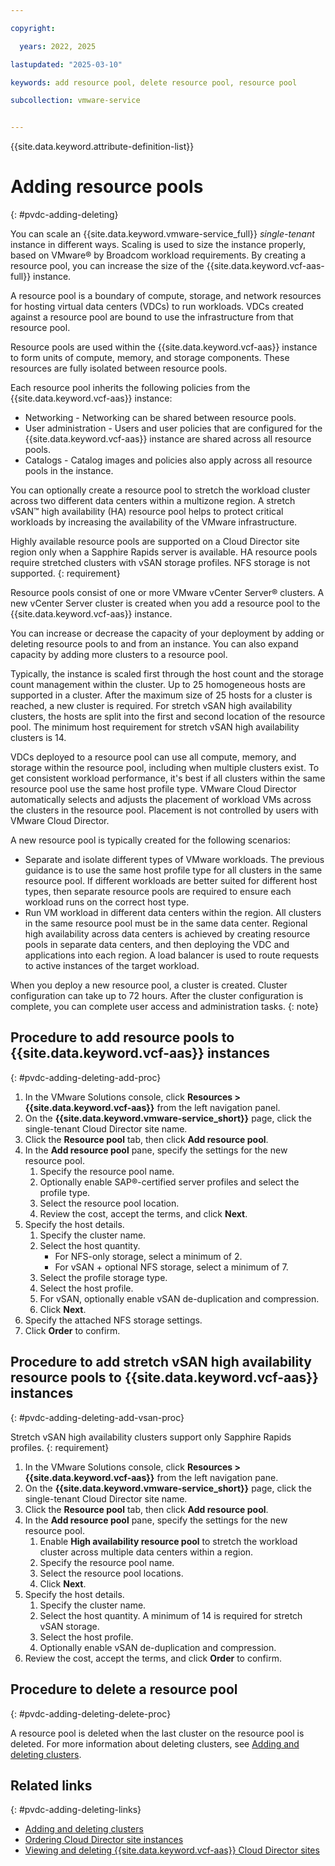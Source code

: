 ```yaml
---

copyright:

  years: 2022, 2025

lastupdated: "2025-03-10"

keywords: add resource pool, delete resource pool, resource pool

subcollection: vmware-service


---
```


{{site.data.keyword.attribute-definition-list}}

# Adding resource pools
{: #pvdc-adding-deleting}

You can scale an {{site.data.keyword.vmware-service_full}} *single-tenant* instance in different ways. Scaling is used to size the instance properly, based on VMware® by Broadcom workload requirements. By creating a resource pool, you can increase the size of the {{site.data.keyword.vcf-aas-full}} instance.

A resource pool is a boundary of compute, storage, and network resources for hosting virtual data centers (VDCs) to run workloads. VDCs created against a resource pool are bound to use the infrastructure from that resource pool.

Resource pools are used within the {{site.data.keyword.vcf-aas}} instance to form units of compute, memory, and storage components. These resources are fully isolated between resource pools.

Each resource pool inherits the following policies from the {{site.data.keyword.vcf-aas}} instance:
* Networking - Networking can be shared between resource pools.
* User administration - Users and user policies that are configured for the {{site.data.keyword.vcf-aas}} instance are shared across all resource pools.
* Catalogs - Catalog images and policies also apply across all resource pools in the instance.

You can optionally create a resource pool to stretch the workload cluster across two different data centers within a multizone region. A stretch vSAN™ high availability (HA) resource pool helps to protect critical workloads by increasing the availability of the VMware infrastructure.

Highly available resource pools are supported on a Cloud Director site region only when a Sapphire Rapids server is available. HA resource pools require stretched clusters with vSAN storage profiles. NFS storage is not supported.
{: requirement}

Resource pools consist of one or more VMware vCenter Server® clusters. A new vCenter Server cluster is created when you add a resource pool to the {{site.data.keyword.vcf-aas}} instance.

You can increase or decrease the capacity of your deployment by adding or deleting resource pools to and from an instance. You can also expand capacity by adding more clusters to a resource pool.

Typically, the instance is scaled first through the host count and the storage count management within the cluster. Up to 25 homogeneous hosts are supported in a cluster. After the maximum size of 25 hosts for a cluster is reached, a new cluster is required. For stretch vSAN high availability clusters, the hosts are split into the first and second location of the resource pool. The minimum host requirement for stretch vSAN high availability clusters is 14.

VDCs deployed to a resource pool can use all compute, memory, and storage within the resource pool, including when multiple clusters exist. To get consistent workload performance, it's best if all clusters within the same resource pool use the same host profile type. VMware Cloud Director automatically selects and adjusts the placement of workload VMs across the clusters in the resource pool. Placement is not controlled by users with VMware Cloud Director.

A new resource pool is typically created for the following scenarios:
* Separate and isolate different types of VMware workloads. The previous guidance is to use the same host profile type for all clusters in the same resource pool. If different workloads are better suited for different host types, then separate resource pools are required to ensure each workload runs on the correct host type.
* Run VM workload in different data centers within the region. All clusters in the same resource pool must be in the same data center. Regional high availability across data centers is achieved by creating resource pools in separate data centers, and then deploying the VDC and applications into each region. A load balancer is used to route requests to active instances of the target workload.

When you deploy a new resource pool, a cluster is created. Cluster configuration can take up to 72 hours. After the cluster configuration is complete, you can complete user access and administration tasks.
{: note}

## Procedure to add resource pools to {{site.data.keyword.vcf-aas}} instances
{: #pvdc-adding-deleting-add-proc}

1. In the VMware Solutions console, click **Resources > {{site.data.keyword.vcf-aas}}** from the left navigation panel.
2. On the **{{site.data.keyword.vmware-service_short}}** page, click the single-tenant Cloud Director site name.
3. Click the **Resource pool** tab, then click **Add resource pool**.
4. In the **Add resource pool** pane, specify the settings for the new resource pool.
   1. Specify the resource pool name.
   2. Optionally enable SAP®-certified server profiles and select the profile type.
   3. Select the resource pool location.
   4. Review the cost, accept the terms, and click **Next**.
5. Specify the host details.
   1. Specify the cluster name.
   2. Select the host quantity.
      * For NFS-only storage, select a minimum of 2.
      * For vSAN + optional NFS storage, select a minimum of 7.
   3. Select the profile storage type.
   4. Select the host profile.
   5. For vSAN, optionally enable vSAN de-duplication and compression.
   6. Click **Next**.
6. Specify the attached NFS storage settings.
7. Click **Order** to confirm.

## Procedure to add stretch vSAN high availability resource pools to {{site.data.keyword.vcf-aas}} instances
{: #pvdc-adding-deleting-add-vsan-proc}

Stretch vSAN high availability clusters support only Sapphire Rapids profiles.
{: requirement}

1. In the VMware Solutions console, click **Resources > {{site.data.keyword.vcf-aas}}** from the left navigation pane.
2. On the **{{site.data.keyword.vmware-service_short}}** page, click the single-tenant Cloud Director site name.
3. Click the **Resource pool** tab, then click **Add resource pool**.
4. In the **Add resource pool** pane, specify the settings for the new resource pool.
    1. Enable **High availability resource pool** to stretch the workload cluster across multiple data centers within a region. 
    2. Specify the resource pool name.
    3. Select the resource pool locations.
    4. Click **Next**.
5. Specify the host details.
    1. Specify the cluster name.
    2. Select the host quantity. A minimum of 14 is required for stretch vSAN storage.
    3. Select the host profile.
    4. Optionally enable vSAN de-duplication and compression.
6. Review the cost, accept the terms, and click **Order** to confirm.

## Procedure to delete a resource pool
{: #pvdc-adding-deleting-delete-proc}

A resource pool is deleted when the last cluster on the resource pool is deleted. For more information about deleting clusters, see [Adding and deleting clusters](/docs/vmware-service?topic=vmware-service-cluster-adding-deleting).

## Related links
{: #pvdc-adding-deleting-links}

* [Adding and deleting clusters](/docs/vmware-service?topic=vmware-service-cluster-adding-deleting)
* [Ordering Cloud Director site instances](/docs/vmware-service?topic=vmware-service-tenant-ordering)
* [Viewing and deleting {{site.data.keyword.vcf-aas}} Cloud Director sites](/docs/vmware-service?topic=vmware-service-tenant-viewing-sites)
